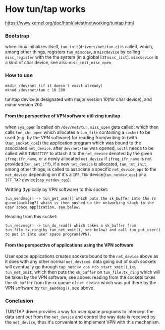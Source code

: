 # How tun/tap works
https://www.kernel.org/doc/html/latest/networking/tuntap.html

### Bootstrap
when linux initializes itself, `tun_init`(`drivers/net/tun.c`) is called, which, among other things, registers `tun_miscdev`, a `miscdevice` by calling `misc_register` with the the system (in a global list `misc_list`). `miscdevice` is a kind of char device, see also `misc_init`, `misc_open`.

### How to use

	mkdir /dev/net (if it doesn't exist already)
	mknod /dev/net/tun c 10 200
	
tun/tap device is designated with major version 10(for char device), and minor version 200.

#### From the perspective of VPN software utilizing tun/tap

when `sys_open` is called on `/dev/net/tun`, `misc_open` gets called, which then calls `tun_chr_open` which allocates a `tun_file` containing a `socket` to be used (e.g. by the VPN software) for reading from/writing to (with (`tun_socket_ops`)) the application program which was bound to the associated `net_device`.
after `dev/net/tun` was opened, `ioctl` needs to be called with `TUNSETIFF` to attach it to the `net_device` denoted by the given `ifreq.ifr_name`, or a newly allocated `net_device` if `ifreq_ifr_name` is not provided(`tun_set_iff`), if a new `net_device` is allocated, `tun_net_init`, among other things, is called to associate a specific `net_device_ops` to the `net_device` depending on if it's a `IFF_TUN` device(`tun_netdev_ops`) or a `IFF_TAP` device(`tap_netdev_ops`). 

Writting (typically by VPN software) to this socket:
	
	tun_sendmsg() -> tun_get_user() which puts the sk_buffer into the rx queue(backlog?) which is then pushed up the networking stack to the user space application, see below.
	
Reading from this socket:
	
	tun_recvmsg() -> tun_do_read() which takes a sk_buffer from tun_file.tx_ring(by tun_net_xmit(), see below) and call tun_put_user() to put it into user space program(VPN).
	
#### From the perspective of applications using the VPN software

User space applications creates sockets bound to the `net_device` above as it does with any other normal `net_device`s. data going out of such sockets will eventually go through `tap_netdev_ops.ndo_start_xmit()`, i.e. `tun_net_xmit`, which then puts the `sk_buffer` on `tun_file.tx_ring` which will be taken by the VPN software, see above. reading from the sockets takes the `sk_buffer` from the rx queue of `net_device` which was put there by the VPN software by `tun_sendmsg()`, see above.

### Conclusion

TUN/TAP driver provides a way for user space programs to intercept the data sent out from the `net_device` and control the way data is received by the `net_device`, thus it's convenient to implement VPN with this mechanism.
